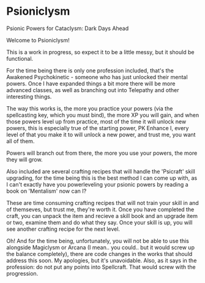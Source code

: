 # Psioniclysm
 Psionic Powers for Cataclysm: Dark Days Ahead

Welcome to Psioniclysm!

This is a work in progress, so expect it to be a little messy, but it should be functional.

For the time being there is only one profession included, that's the Awakened Psychokinetic - someone who has just unlocked their mental powers. Once I have expanded things a bit more there will be more advanced classes, as well as branching out into Telepathy and other interesting things.

The way this works is, the more you practice your powers (via the spellcasting key, which you must bind), the more XP you will gain, and when those powers level up from practice, most of the time it will unlock new powers, this is especially true of the starting power, PK Enhance I, every level of that you make it to will unlock a new power, and trust me, you want all of them.

Powers will branch out from there, the more you use your powers, the more they will grow.

Also included are several crafting recipes that will handle the 'Psicraft' skill upgrading, for the time being this is the best method I can come up with, as I can't exactly have you powerleveling your psionic powers by reading a book on 'Mentalism' now can I?

These are time consuming crafting recipes that will not train your skill in and of themseves, but trust me, they're worth it. 
Once you have completed the craft, you can unpack the item and recieve a skill book and an upgrade item or two, examine them and do what they say. Once your skill is up, you will see another crafting recipe for the next level. 

Oh! And for the time being, unfortunately, you will not be able to use this alongside Magiclysm or Arcana (I mean.. you could.. but it would screw up the balance completely), there are code changes in the works that should address this soon. My apologies, but it's unavoidable. Also, as it says in the profession: do not put any points into Spellcraft. That would screw with the progression.
